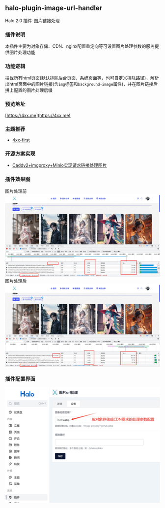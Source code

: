 ## halo-plugin-image-url-handler

Halo 2.0 插件-图片链接处理

### 插件说明

本插件主要为对象存储、CDN、nginx配置重定向等可设置图片处理参数的服务提供图片处理功能

### 功能逻辑

拦截所有html页面(默认排除后台页面、系统页面等，也可自定义排除路径)，解析出html页面中的图片链接(含`img`标签和`background-image`属性)，并在图片链接后拼上配置的图片处理后缀

### 预览地址

[https://4xx.me](https://4xx.me)

### 主题推荐

- [4xx-first](https://4xx.me/archives/4xx-first-tutorial)

### 开源方案实现

- [Caddy2+imgproxy+Minio实现请求链接处理图片](https://4xx.me/archives/1723015245618)

### 插件效果图

图片处理前
![before-time.png](image%2Fbefore-time.png)
图片处理后
![after-time.png](image%2Fafter-time.png)

### 插件配置界面

![config.png](image%2Fconfig.png)
